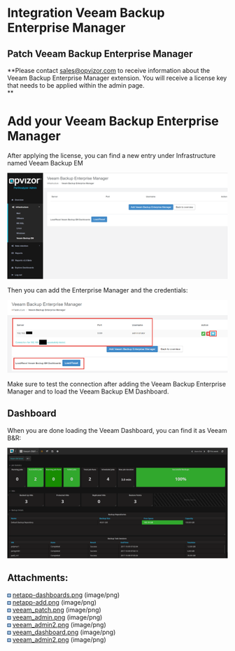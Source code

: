 # Integration Veeam Backup Enterprise Manager

## Patch Veeam Backup Enterprise Manager

**Please contact <sales@opvizor.com> to receive information about the
Veeam Backup Enterprise Manager extension. You will receive a license
key that needs to be applied within the admin page.  
**

# Add your Veeam Backup Enterprise Manager

After applying the license, you can find a new entry under
Infrastructure named Veeam Backup EM

![](attachments/146702337/146735110.png?height=250)

Then you can add the Enterprise Manager and the credentials:

![](attachments/146702337/146767884.png?height=250)

Make sure to test the connection after adding the Veeam Backup
Enterprise Manager and to load the Veeam Backup EM Dashboard.

## Dashboard

When you are done loading the Veeam Dashboard, you can find it as Veeam
B\&R:

![](attachments/146702337/146833412.png?height=250)

  

  

  

<div class="pageSectionHeader">

## Attachments:

</div>

<div class="greybox" data-align="left">

![](images/icons/bullet_blue.gif)
[netapp-dashboards.png](attachments/146702337/146702341.png)
(image/png)  
![](images/icons/bullet_blue.gif)
[netapp-add.png](attachments/146702337/146702344.png) (image/png)  
![](images/icons/bullet_blue.gif)
[veeam\_patch.png](attachments/146702337/146604051.png) (image/png)  
![](images/icons/bullet_blue.gif)
[veeam\_admin.png](attachments/146702337/146735110.png) (image/png)  
![](images/icons/bullet_blue.gif)
[veeam\_admin2.png](attachments/146702337/146767889.png) (image/png)  
![](images/icons/bullet_blue.gif)
[veeam\_dashboard.png](attachments/146702337/146833412.png)
(image/png)  
![](images/icons/bullet_blue.gif)
[veeam\_admin2.png](attachments/146702337/146767884.png) (image/png)  

</div>
